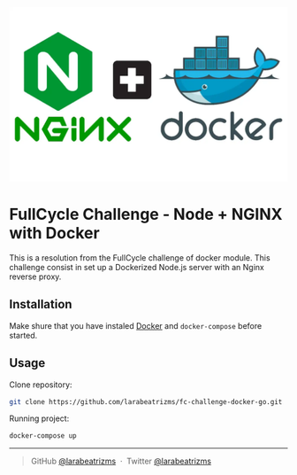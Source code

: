 ![Docker and Nginx](./assets/dockerandnginx.webp)

# FullCycle Challenge - Node + NGINX with Docker

This is a resolution from the FullCycle challenge of docker module. This challenge consist in set up a Dockerized Node.js server with an Nginx reverse proxy.

## Installation

Make shure that you have instaled [Docker](https://www.docker.com/) and `docker-compose` before started.

## Usage

Clone repository:

```bash
git clone https://github.com/larabeatrizms/fc-challenge-docker-go.git
```

Running project:

```bash
docker-compose up
```

---

> GitHub [@larabeatrizms](https://github.com/larabeatrizms) &nbsp;&middot;&nbsp;
> Twitter [@larabeatrizms](https://twitter.com/LaraBeatrizMS)

